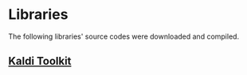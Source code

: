 # Libraries
The following libraries' source codes were downloaded and compiled.

## [Kaldi Toolkit](https://kaldi-asr.org/doc/install.html)